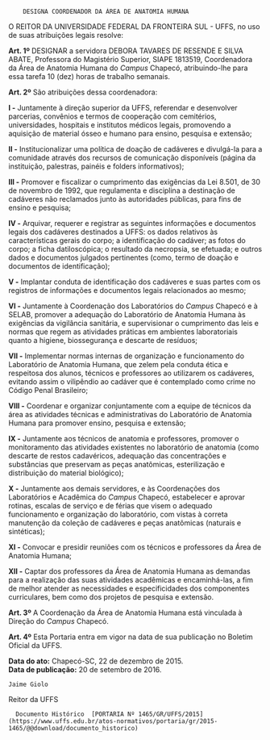         DESIGNA COORDENADOR DA ÁREA DE ANATOMIA HUMANA  

O REITOR DA UNIVERSIDADE FEDERAL DA FRONTEIRA SUL - UFFS, no uso de suas atribuições legais resolve:

 **Art. 1º** DESIGNAR a servidora DEBORA TAVARES DE RESENDE E SILVA ABATE, Professora do Magistério Superior, SIAPE 1813519, Coordenadora da Área de Anatomia Humana do *Campus* Chapecó, atribuindo-lhe para essa tarefa 10 (dez) horas de trabalho semanais.

 **Art. 2º** São atribuições dessa coordenadora:

 **I -** Juntamente à direção superior da UFFS, referendar e desenvolver parcerias, convênios e termos de cooperação com cemitérios, universidades, hospitais e institutos médicos legais, promovendo a aquisição de material ósseo e humano para ensino, pesquisa e extensão;

 **II -** Institucionalizar uma política de doação de cadáveres e divulgá-la para a comunidade através dos recursos de comunicação disponíveis (página da instituição, palestras, painéis e folders informativos);

 **III -** Promover e fiscalizar o cumprimento das exigências da Lei 8.501, de 30 de novembro de 1992, que regulamenta e disciplina a destinação de cadáveres não reclamados junto às autoridades públicas, para fins de ensino e pesquisa;

 **IV -** Arquivar, requerer e registrar as seguintes informações e documentos legais dos cadáveres destinados a UFFS: os dados relativos às características gerais do corpo; a identificação do cadáver; as fotos do corpo; a ficha datiloscópica; o resultado da necropsia, se efetuada; e outros dados e documentos julgados pertinentes (como, termo de doação e documentos de identificação);

 **V -** Implantar conduta de identificação dos cadáveres e suas partes com os registros de informações e documentos legais relacionados ao mesmo;

 **VI -** Juntamente à Coordenação dos Laboratórios do *Campus* Chapecó e à SELAB, promover a adequação do Laboratório de Anatomia Humana às exigências da vigilância sanitária, e supervisionar o cumprimento das leis e normas que regem as atividades práticas em ambientes laboratoriais quanto a higiene, biossegurança e descarte de resíduos;

 **VII -** Implementar normas internas de organização e funcionamento do Laboratório de Anatomia Humana, que zelem pela conduta ética e respeitosa dos alunos, técnicos e professores ao utilizarem os cadáveres, evitando assim o vilipêndio ao cadáver que é contemplado como crime no Código Penal Brasileiro;

 **VIII -** Coordenar e organizar conjuntamente com a equipe de técnicos da área as atividades técnicas e administrativas do Laboratório de Anatomia Humana para promover ensino, pesquisa e extensão;

 **IX -** Juntamente aos técnicos de anatomia e professores, promover o monitoramento das atividades existentes no laboratório de anatomia (como descarte de restos cadavéricos, adequação das concentrações e substâncias que preservam as peças anatômicas, esterilização e distribuição do material biológico);

 **X -** Juntamente aos demais servidores, e às Coordenações dos Laboratórios e Acadêmica do *Campus* Chapecó, estabelecer e aprovar rotinas, escalas de serviço e de férias que visem o adequado funcionamento e organização do laboratório, com vistas à correta manutenção da coleção de cadáveres e peças anatômicas (naturais e sintéticas);

 **XI -** Convocar e presidir reuniões com os técnicos e professores da Área de Anatomia Humana;

 **XII -** Captar dos professores da Área de Anatomia Humana as demandas para a realização das suas atividades acadêmicas e encaminhá-las, a fim de melhor atender as necessidades e especificidades dos componentes curriculares, bem como dos projetos de pesquisa e extensão.

 **Art. 3º** A Coordenação da Área de Anatomia Humana está vinculada à Direção do *Campus* Chapecó.

 **Art. 4º** Esta Portaria entra em vigor na data de sua publicação no Boletim Oficial da UFFS.

  

   **Data do ato:** Chapecó-SC, 22 de dezembro de 2015.   
 **Data de publicação:**  20 de setembro de 2016. 

    Jaime Giolo   
 Reitor da UFFS 

      Documento Histórico  [PORTARIA Nº 1465/GR/UFFS/2015](https://www.uffs.edu.br/atos-normativos/portaria/gr/2015-1465/@@download/documento_historico)     
      